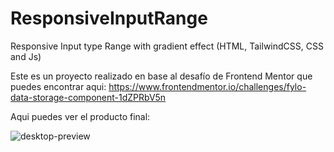 # ResponsiveInputRange
Responsive Input type Range with gradient effect (HTML, TailwindCSS, CSS and Js)

Este es un proyecto realizado en base al desafío de Frontend Mentor que puedes encontrar aqui:
https://www.frontendmentor.io/challenges/fylo-data-storage-component-1dZPRbV5n

Aqui puedes ver el producto final:


![desktop-preview](https://github.com/VickyAzola/ResponsiveInputRange/assets/116470398/e4830411-1869-4e08-9120-f3890a5dfa63)
